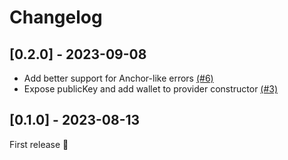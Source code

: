 # Changelog

## [0.2.0] - 2023-09-08

- Add better support for Anchor-like errors [(#6)](https://github.com/kevinheavey/anchor-bankrun/pull/6)
- Expose publicKey and add wallet to provider constructor [(#3)](https://github.com/kevinheavey/anchor-bankrun/pull/3)

## [0.1.0] - 2023-08-13

First release 🚀
